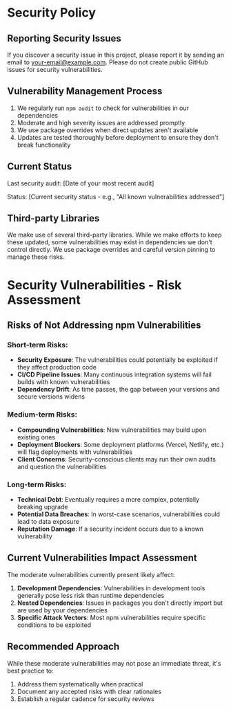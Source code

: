 # Security Policy

## Reporting Security Issues

If you discover a security issue in this project, please report it by sending an email to [your-email@example.com](mailto:your-email@example.com). Please do not create public GitHub issues for security vulnerabilities.

## Vulnerability Management Process

1. We regularly run `npm audit` to check for vulnerabilities in our dependencies
2. Moderate and high severity issues are addressed promptly
3. We use package overrides when direct updates aren't available
4. Updates are tested thoroughly before deployment to ensure they don't break functionality

## Current Status

Last security audit: [Date of your most recent audit]

Status: [Current security status - e.g., "All known vulnerabilities addressed"]

## Third-party Libraries

We make use of several third-party libraries. While we make efforts to keep these updated, some vulnerabilities may exist in dependencies we don't control directly. We use package overrides and careful version pinning to manage these risks.

# Security Vulnerabilities - Risk Assessment

## Risks of Not Addressing npm Vulnerabilities

### Short-term Risks:

- **Security Exposure**: The vulnerabilities could potentially be exploited if they affect production code
- **CI/CD Pipeline Issues**: Many continuous integration systems will fail builds with known vulnerabilities
- **Dependency Drift**: As time passes, the gap between your versions and secure versions widens

### Medium-term Risks:

- **Compounding Vulnerabilities**: New vulnerabilities may build upon existing ones
- **Deployment Blockers**: Some deployment platforms (Vercel, Netlify, etc.) will flag deployments with vulnerabilities
- **Client Concerns**: Security-conscious clients may run their own audits and question the vulnerabilities

### Long-term Risks:

- **Technical Debt**: Eventually requires a more complex, potentially breaking upgrade
- **Potential Data Breaches**: In worst-case scenarios, vulnerabilities could lead to data exposure
- **Reputation Damage**: If a security incident occurs due to a known vulnerability

## Current Vulnerabilities Impact Assessment

The moderate vulnerabilities currently present likely affect:

1. **Development Dependencies**: Vulnerabilities in development tools generally pose less risk than runtime dependencies
2. **Nested Dependencies**: Issues in packages you don't directly import but are used by your dependencies
3. **Specific Attack Vectors**: Most npm vulnerabilities require specific conditions to be exploited

## Recommended Approach

While these moderate vulnerabilities may not pose an immediate threat, it's best practice to:

1. Address them systematically when practical
2. Document any accepted risks with clear rationales
3. Establish a regular cadence for security reviews
